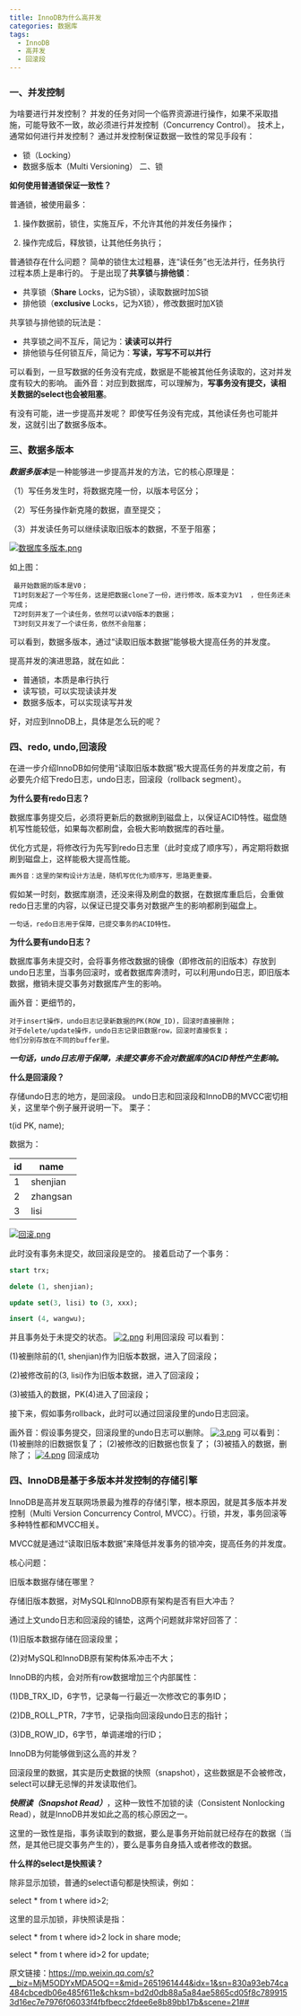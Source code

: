 ```yaml
---
title: InnoDB为什么高并发
categories: 数据库
tags:
  - InnoDB
  - 高并发
  - 回滚段
---
```

### 一、并发控制
为啥要进行并发控制？
并发的任务对同一个临界资源进行操作，如果不采取措施，可能导致不一致，故必须进行并发控制（Concurrency Control）。
技术上，通常如何进行并发控制？
通过并发控制保证数据一致性的常见手段有：

- 锁（Locking）
- 数据多版本（Multi Versioning）
二、锁

**如何使用普通锁保证一致性？**

普通锁，被使用最多：

1. 操作数据前，锁住，实施互斥，不允许其他的并发任务操作；

2. 操作完成后，释放锁，让其他任务执行；

普通锁存在什么问题？
简单的锁住太过粗暴，连“读任务”也无法并行，任务执行过程本质上是串行的。
于是出现了**共享锁**与**排他锁**：

- 共享锁（**Share** Locks，记为S锁），读取数据时加S锁
- 排他锁（**exclusive** Locks，记为X锁），修改数据时加X锁

共享锁与排他锁的玩法是：

- 共享锁之间不互斥，简记为：**读读可以并行**
- 排他锁与任何锁互斥，简记为：**写读，写写不可以并行**

可以看到，一旦写数据的任务没有完成，数据是不能被其他任务读取的，这对并发度有较大的影响。
画外音：对应到数据库，可以理解为，**写事务没有提交，读相关数据的select也会被阻塞**。

有没有可能，进一步提高并发呢？
即使写任务没有完成，其他读任务也可能并发，这就引出了数据多版本。

### 三、数据多版本

***数据多版本***是一种能够进一步提高并发的方法，它的核心原理是：

（1）写任务发生时，将数据克隆一份，以版本号区分；

（2）写任务操作新克隆的数据，直至提交；

（3）并发读任务可以继续读取旧版本的数据，不至于阻塞；

[![数据库多版本.png](https://i.loli.net/2018/11/06/5be10afea12e7.png)](https://i.loli.net/2018/11/06/5be10afea12e7.png)

如上图：
```
 最开始数据的版本是V0；
 T1时刻发起了一个写任务，这是把数据clone了一份，进行修改，版本变为V1  ，但任务还未完成；
 T2时刻并发了一个读任务，依然可以读V0版本的数据；
 T3时刻又并发了一个读任务，依然不会阻塞；
```


可以看到，数据多版本，通过“读取旧版本数据”能够极大提高任务的并发度。



提高并发的演进思路，就在如此：

- 普通锁，本质是串行执行
- 读写锁，可以实现读读并发
- 数据多版本，可以实现读写并发

好，对应到InnoDB上，具体是怎么玩的呢？
### 四、redo, undo,回滚段

在进一步介绍InnoDB如何使用“读取旧版本数据”极大提高任务的并发度之前，有必要先介绍下redo日志，undo日志，回滚段（rollback segment）。

**为什么要有redo日志？**

数据库事务提交后，必须将更新后的数据刷到磁盘上，以保证ACID特性。磁盘随机写性能较低，如果每次都刷盘，会极大影响数据库的吞吐量。


优化方式是，将修改行为先写到redo日志里（此时变成了顺序写），再定期将数据刷到磁盘上，这样能极大提高性能。
``` bash
画外音：这里的架构设计方法是，随机写优化为顺序写，思路更重要。
```
假如某一时刻，数据库崩溃，还没来得及刷盘的数据，在数据库重启后，会重做redo日志里的内容，以保证已提交事务对数据产生的影响都刷到磁盘上。
```
一句话，redo日志用于保障，已提交事务的ACID特性。
```

**为什么要有undo日志？**

数据库事务未提交时，会将事务修改数据的镜像（即修改前的旧版本）存放到undo日志里，当事务回滚时，或者数据库奔溃时，可以利用undo日志，即旧版本数据，撤销未提交事务对数据库产生的影响。

画外音：更细节的，
```
对于insert操作，undo日志记录新数据的PK(ROW_ID)，回滚时直接删除；
对于delete/update操作，undo日志记录旧数据row，回滚时直接恢复；
他们分别存放在不同的buffer里。
```


***一句话，undo日志用于保障，未提交事务不会对数据库的ACID特性产生影响。***



**什么是回滚段？**

存储undo日志的地方，是回滚段。
undo日志和回滚段和InnoDB的MVCC密切相关，这里举个例子展开说明一下。
栗子：

t(id PK, name);

数据为：

id |name
------------ | -------------
1| shenjian
2| zhangsan
3| lisi

[![回滚.png](https://i.loli.net/2018/11/06/5be10ecbc3fc8.png)](https://i.loli.net/2018/11/06/5be10ecbc3fc8.png)

此时没有事务未提交，故回滚段是空的。
接着启动了一个事务：
``` sql
start trx;

delete (1, shenjian);

update set(3, lisi) to (3, xxx);

insert (4, wangwu);
```
并且事务处于未提交的状态。
[![2.png](https://i.loli.net/2018/11/06/5be10fb4892c7.png)](https://i.loli.net/2018/11/06/5be10fb4892c7.png)
利用回滚段
可以看到：

(1)被删除前的(1, shenjian)作为旧版本数据，进入了回滚段；

(2)被修改前的(3, lisi)作为旧版本数据，进入了回滚段；

(3)被插入的数据，PK(4)进入了回滚段；

  接下来，假如事务rollback，此时可以通过回滚段里的undo日志回滚。

画外音：假设事务提交，回滚段里的undo日志可以删除。
[![3.png](https://i.loli.net/2018/11/06/5be10fb4ce705.png)](https://i.loli.net/2018/11/06/5be10fb4ce705.png)
可以看到：
(1)被删除的旧数据恢复了；
(2)被修改的旧数据也恢复了；
(3)被插入的数据，删除了；
[![4.png](https://pic-store-1257916117.cos.ap-shanghai.myqcloud.com/string.png?q-sign-algorithm=sha1&q-ak=AKID50qL5rXoodHrLXupVYNItNdM0NUWtcIu&q-sign-time=1541688823;1541690623&q-key-time=1541688823;1541690623&q-header-list=&q-url-param-list=&q-signature=050bb7c30d4a1cd6a73221ee63d069adb12f50f2&x-cos-security-token=3b009f5ca107398f417dee4e1bcfde7739d15a8010001&response-content-disposition=attachment)](https://i.loli.net/2018/11/06/5be10fb55999b.png)
回滚成功

### 四、InnoDB是基于多版本并发控制的存储引擎

  InnoDB是高并发互联网场景最为推荐的存储引擎，根本原因，就是其多版本并发控制（Multi Version Concurrency Control, MVCC）。行锁，并发，事务回滚等多种特性都和MVCC相关。


MVCC就是通过“读取旧版本数据”来降低并发事务的锁冲突，提高任务的并发度。

核心问题：

旧版本数据存储在哪里？

存储旧版本数据，对MySQL和InnoDB原有架构是否有巨大冲击？

通过上文undo日志和回滚段的铺垫，这两个问题就非常好回答了：

(1)旧版本数据存储在回滚段里；

(2)对MySQL和InnoDB原有架构体系冲击不大；

InnoDB的内核，会对所有row数据增加三个内部属性：

(1)DB_TRX_ID，6字节，记录每一行最近一次修改它的事务ID；

(2)DB_ROLL_PTR，7字节，记录指向回滚段undo日志的指针；

(3)DB_ROW_ID，6字节，单调递增的行ID；

InnoDB为何能够做到这么高的并发？

回滚段里的数据，其实是历史数据的快照（snapshot），这些数据是不会被修改，select可以肆无忌惮的并发读取他们。

***快照读（Snapshot Read）***，这种一致性不加锁的读（Consistent Nonlocking Read），就是InnoDB并发如此之高的核心原因之一。



这里的一致性是指，事务读取到的数据，要么是事务开始前就已经存在的数据（当然，是其他已提交事务产生的），要么是事务自身插入或者修改的数据。



**什么样的select是快照读？**

除非显示加锁，普通的select语句都是快照读，例如：

select * from t where id>2;



这里的显示加锁，非快照读是指：

select * from t where id>2 lock in share mode;

select * from t where id>2 for update;

原文链接：https://mp.weixin.qq.com/s?__biz=MjM5ODYxMDA5OQ==&mid=2651961444&idx=1&sn=830a93eb74ca484cbcedb06e485f611e&chksm=bd2d0db88a5a84ae5865cd05f8c7899153d16ec7e7976f06033f4fbfbecc2fdee6e8b89bb17b&scene=21##


